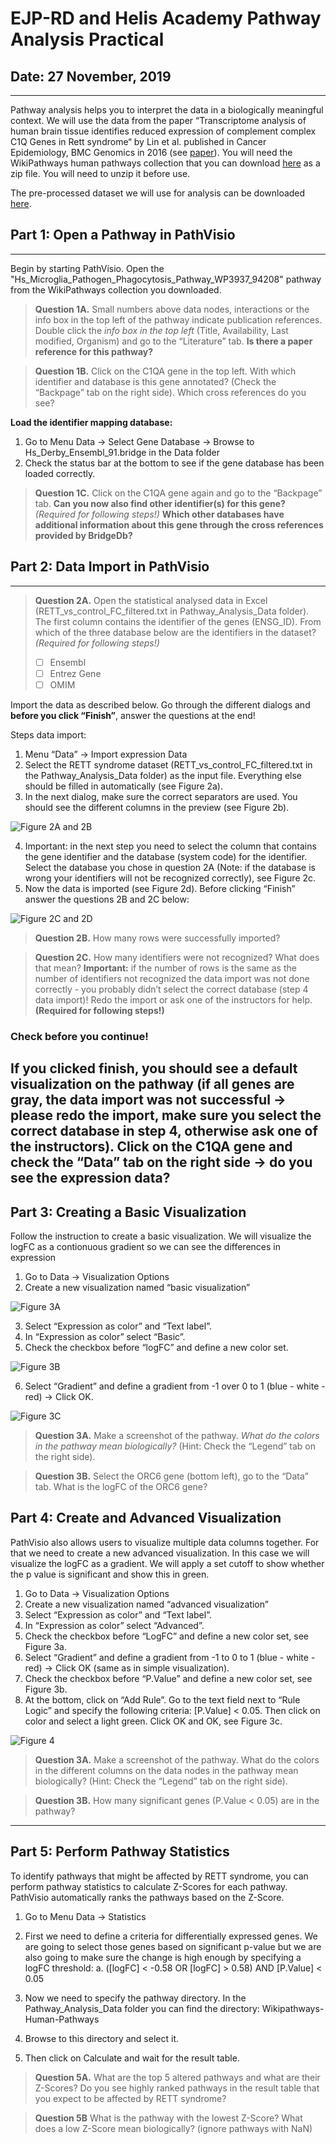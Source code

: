 EJP-RD and Helis Academy Pathway Analysis Practical
==============================================================================
## Date: 27 November, 2019
-----------------------
Pathway analysis helps you to interpret the data in a biologically meaningful context. We will use the data from the paper “Transcriptome 
analysis of human brain tissue identifies reduced expression of complement complex C1Q Genes in Rett syndrome“ by Lin et al. published in Cancer Epidemiology, 
BMC Genomics in 2016 (see [paper](https://bmcgenomics.biomedcentral.com/articles/10.1186/s12864-016-2746-7)). You will need the WikiPathways human pathways collection that you can download [here](http://www.wikipathways.org/wpi/batchDownload.php?species=Homo%20sapiens&fileType=gpml&tag=Curation:AnalysisCollection) as a 
zip file. You will need to unzip it before use.

The pre-processed dataset we will use for analysis can be downloaded [here](https://github.com/LaurenDupuis/EJP-RD_Helis_Academy/blob/master/tutorials/RETT_vs_control_FC_filtered.txt).

## Part 1: Open a Pathway in PathVisio
---------------------------------------------

Begin by starting PathVisio. Open the "Hs_Microglia_Pathogen_Phagocytosis_Pathway_WP3937_94208" pathway from the WikiPathways collection you downloaded.

> **Question 1A.** Small numbers above data nodes, interactions or the info box in the top left of the pathway indicate publication references. 
> Double click the *info box in the top left* (Title, Availability, Last modified, Organism) and go to the “Literature” tab. 
> **Is there a paper reference for this pathway?**

> **Question 1B.** Click on the C1QA gene in the top left. With which identifier and database is this gene annotated? (Check the “Backpage” 
> tab on the right side).  Which cross references do you see?

**Load the identifier mapping database:** 
1.	Go to Menu Data → Select Gene Database → Browse to Hs_Derby_Ensembl_91.bridge in the Data folder
2.	Check the status bar at the bottom to see if the gene database has been loaded correctly. 

> **Question 1C.** Click on the C1QA gene again and go to the “Backpage” tab. **Can you now also find other identifier(s) for this gene?**  
> *(Required for following steps!)*
> **Which other databases have additional information about this gene through the cross references provided by BridgeDb?**

## Part 2: Data Import in PathVisio
-------------------------------------------
> **Question 2A.** Open the statistical analysed data in Excel (RETT_vs_control_FC_filtered.txt in Pathway_Analysis_Data folder). The first column 
> contains the identifier of the genes (ENSG_ID). From which of the three database below are the identifiers in the dataset? 
> *(Required for following steps!)*
>
> - [ ]    Ensembl
> - [ ]    Entrez Gene
> - [ ]    OMIM

Import the data as described below. Go through the different dialogs and **before you click “Finish”**, answer the questions at the end! 

Steps data import:
1.	Menu “Data” → Import expression Data
2.	Select the RETT syndrome dataset (RETT_vs_control_FC_filtered.txt in the Pathway_Analysis_Data folder) as the input file. Everything else 
should be filled in automatically (see Figure 2a).
3.	In the next dialog, make sure the correct separators are used. You should see the different columns in the preview (see Figure 2b).

![Figure 2A and 2B](https://github.com/LaurenDupuis/Helis-Academy-Omics-June-2019/blob/master/images/Figure_2A_2B_PA.png?raw=true)


4.	Important: in the next step you need to select the column that contains the gene identifier and the database (system code) for 
the identifier. Select the database you chose in question 2A (Note: if the database is wrong your identifiers will not be recognized 
correctly), see Figure 2c. 
5.	Now the data is imported (see Figure 2d). Before clicking “Finish” answer the questions 2B and 2C below:

![Figure 2C and 2D](https://github.com/LaurenDupuis/Helis-Academy-Omics-June-2019/blob/master/images/Figure%202C_2D_PA_.png?raw=true)

> **Question 2B.** How many rows were successfully imported?

> **Question 2C.** How many identifiers were not recognized? What does that mean? 
> **Important:** if the number of rows is the same as the number of identifiers not recognized the data import was not done correctly - 
> you probably didn’t select the correct database (step 4 data import)! Redo the import or ask one of the instructors for help. 
> **(Required for following steps!)**

### **Check before you continue!**
If you clicked finish, you should see a default visualization on the pathway (if all genes are gray, the data import was not 
successful → please redo the import, make sure you select the correct database in step 4, otherwise ask one of the instructors). 
Click on the C1QA gene and check the “Data” tab on the right side → do you see the expression data?
-----------------------------------------------------------------------------------------------------------------------------------

## Part 3: Creating a Basic Visualization
Follow the instruction to create a basic visualization. We will visualize the logFC as a contionuous gradient so we can see the 
differences in expression 
1.	Go to Data → Visualization Options
2.	Create a new visualization named “basic visualization”

![Figure 3A](https://github.com/LaurenDupuis/Helis-Academy-Omics-June-2019/blob/master/images/Data_Vis_1_PA_.png?raw=true)


3.	Select “Expression as color” and “Text label”. 
4.	In “Expression as color” select “Basic”.
5.	Check the checkbox before “logFC” and define a new color set.

![Figure 3B](https://github.com/LaurenDupuis/Helis-Academy-Omics-June-2019/blob/master/images/Data_Vis_2_PA_.png?raw=true)

6.	Select “Gradient” and define a gradient from -1 over 0 to 1 (blue - white - red) → Click OK.

![Figure 3C](https://github.com/LaurenDupuis/Helis-Academy-Omics-June-2019/blob/master/images/Data_Vis_3_PA_.png?raw=true)


> **Question 3A.** Make a screenshot of the pathway. *What do the colors in the pathway mean biologically?* (Hint: Check the “Legend” tab 
> on the right side). 

> **Question 3B.** Select the ORC6 gene (bottom left), go to the “Data” tab. What is the logFC of the ORC6 gene?

## Part 4: Create and Advanced Visualization
PathVisio also allows users to visualize multiple data columns together. For that we need to create a new advanced visualization. In 
this case we will visualize the logFC as a gradient. We will apply a set cutoff to show whether the p value is significant and show this 
in green.

1.	Go to Data → Visualization Options
2.	Create a new visualization named “advanced visualization”
3.	Select “Expression as color” and “Text label”. 
4.	In “Expression as color” select “Advanced”.
5.	Check the checkbox before “LogFC” and define a new color set, see Figure 3a.
6.	Select “Gradient” and define a gradient from -1 to 0 to 1 (blue - white - red) → Click OK (same as in simple visualization).
7.	Check the checkbox before “P.Value” and define a new color set, see Figure 3b.
8.	At the bottom, click on “Add Rule”. Go to the text field next to “Rule Logic” and specify the following criteria: [P.Value] < 0.05. Then click on color and select a light green. Click OK and OK, see Figure 3c. 

![Figure 4](https://github.com/LaurenDupuis/Helis-Academy-Omics-June-2019/blob/master/images/Fig4.png?raw=true)

> **Question 3A.** Make a screenshot of the pathway. What do the colors in the different columns on the data nodes in the pathway mean 
> biologically? (Hint: Check the “Legend” tab on the right side). 

> **Question 3B.** How many significant genes (P.Value < 0.05) are in the pathway?

-------------------------------------------------------------------------------------------------------

## Part 5: Perform Pathway Statistics

To identify pathways that might be affected by RETT syndrome, you can perform pathway statistics to calculate Z-Scores for each pathway. 
PathVisio automatically ranks the pathways based on the Z-Score. 

1.	Go to Menu Data → Statistics
2.	First we need to define a criteria for differentially expressed genes. We are going to select those genes based on significant p-value but we are also going to make sure the change is high enough by specifying a logFC threshold:
    a.	([logFC] < -0.58 OR [logFC] > 0.58) AND [P.Value] < 0.05

3.	Now we need to specify the pathway directory. In the Pathway_Analysis_Data folder you can find the directory: 
Wikipathways-Human-Pathways
4.	Browse to this directory and select it. 
5.	Then click on Calculate and wait for the result table.

> **Question 5A.** What are the top 5 altered pathways and what are their Z-Scores? Do you see highly ranked pathways in the result 
> table that you expect to be affected by RETT syndrome?

> **Question 5B** What is the pathway with the lowest Z-Score? What does a low Z-Score mean biologically? (ignore pathways with NaN)



